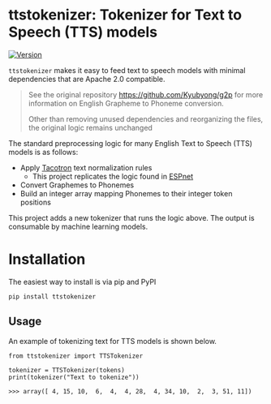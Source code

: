 # ttstokenizer: Tokenizer for Text to Speech (TTS) models

[![Version](https://img.shields.io/github/release/neuml/ttstokenizer.svg?style=flat&color=success)](https://github.com/neuml/ttstokenizer/releases)

`ttstokenizer` makes it easy to feed text to speech models with minimal dependencies that are Apache 2.0 compatible.

> See the original repository https://github.com/Kyubyong/g2p for more information on English Grapheme to Phoneme conversion.
>
> Other than removing unused dependencies and reorganizing the files, the original logic remains unchanged

The standard preprocessing logic for many English Text to Speech (TTS) models is as follows:

- Apply [Tacotron](https://github.com/keithito/tacotron) text normalization rules
  - This project replicates the logic found in [ESPnet](https://github.com/espnet/espnet_tts_frontend)
- Convert Graphemes to Phonemes
- Build an integer array mapping Phonemes to their integer token positions

This project adds a new tokenizer that runs the logic above. The output is consumable by machine learning models.

# Installation

The easiest way to install is via pip and PyPI

```
pip install ttstokenizer
```

## Usage

An example of tokenizing text for TTS models is shown below.

```
from ttstokenizer import TTSTokenizer

tokenizer = TTSTokenizer(tokens)
print(tokenizer("Text to tokenize"))

>>> array([ 4, 15, 10,  6,  4,  4, 28,  4, 34, 10,  2,  3, 51, 11])
```
